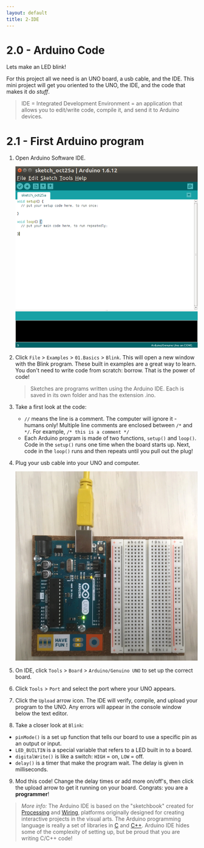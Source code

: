 ```yaml
---
layout: default
title: 2-IDE 
---
```


# 2.0 - Arduino Code

Lets make an LED blink! 

For this project all we need is an UNO board, a usb cable, and the IDE. This mini project will get you oriented to the UNO, the IDE, and the code that makes it do *stuff*.

> IDE = Integrated Development Environment = an application that allows you to edit/write code, compile it, and send it to Arduino devices. 

# 2.1 - First Arduino program  

1. Open Arduino Software IDE.

    ![arduino IDE](images/arduinoIDE.png)

2. Click `File` > `Examples` > `01.Basics` > `Blink`. This will open a new window with the Blink program. These built in examples are a great way to learn. You don't need to write code from scratch: borrow. That is the power of code! 

    > Sketches are programs written using the Arduino IDE. Each is saved in its own folder and has the extension .ino.

3. Take a first look at the code:
    - `//` means the line is a comment. The computer will ignore it - humans only! Multiple line comments are enclosed between `/*` and `*/`. For example, `/* this is a comment */`
    - Each Arduino program is made of two functions, `setup()` and `loop()`. Code in the `setup()` runs one time when the board starts up. Next, code in the `loop()` runs and then repeats until you pull out the plug! 

4. Plug your usb cable into your UNO and computer.

    ![UNO plugged in to usb](images/first_code.JPG)

5. On IDE, click `Tools` > `Board` > `Arduino/Genuino UNO` to set up the correct board.

6. Click `Tools` > `Port` and select the port where your UNO appears.

7. Click the `Upload` arrow icon. The IDE will verify, compile, and upload your program to the UNO. Any errors will appear in the console window below the text editor.

8. Take a closer look at `Blink`:
- `pinMode()` is a set up function that tells our board to use a specific pin as an output or input.
- `LED_BUILTIN` is a special variable that refers to a LED built in to a board. 
-  `digitalWrite()` is like a switch: `HIGH` = on, `LOW` = off. 
- `delay()` is a timer that make the program wait. The delay is given in milliseconds.

9. Mod this code! Change the delay times or add more on/off's, then click the upload arrow to get it running on your board. Congrats: you are a **programmer**!

> *More info:* The Arduino IDE is based on the "sketchbook" created for [Processing](https://processing.org/) and [Wiring](http://wiring.org.co/), platforms originally designed for creating interactive projects in the visual arts. The Arduino programming language is really a set of libraries in [C](https://en.wikipedia.org/wiki/C_(programming_language)) and [C++](https://en.wikipedia.org/wiki/C%2B%2B). Arduino IDE hides some of the complexity of setting up, but be proud that you are writing C/C++ code!